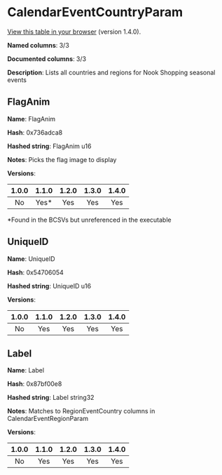 # CalendarEventCountryParam
[View this table in your browser](CalendarEventCountryParam-value.md) (version 1.4.0).

**Named columns**: 3/3

**Documented columns**: 3/3

**Description**: Lists all countries and regions for Nook Shopping seasonal events
## FlagAnim

**Name**: FlagAnim

**Hash**: 0x736adca8

**Hashed string**: FlagAnim u16

**Notes**: Picks the flag image to display

**Versions**: 

 | 1.0.0 | 1.1.0 | 1.2.0 | 1.3.0 | 1.4.0 |
|:--:|:--:|:--:|:--:|:--:|
| No | Yes* | Yes | Yes | Yes | 

*Found in the BCSVs but unreferenced in the executable

## UniqueID

**Name**: UniqueID

**Hash**: 0x54706054

**Hashed string**: UniqueID u16

**Versions**: 

 | 1.0.0 | 1.1.0 | 1.2.0 | 1.3.0 | 1.4.0 |
|:--:|:--:|:--:|:--:|:--:|
| No | Yes | Yes | Yes | Yes | 


## Label

**Name**: Label

**Hash**: 0x87bf00e8

**Hashed string**: Label string32

**Notes**: Matches to RegionEventCountry columns in CalendarEventRegionParam

**Versions**: 

 | 1.0.0 | 1.1.0 | 1.2.0 | 1.3.0 | 1.4.0 |
|:--:|:--:|:--:|:--:|:--:|
| No | Yes | Yes | Yes | Yes | 


